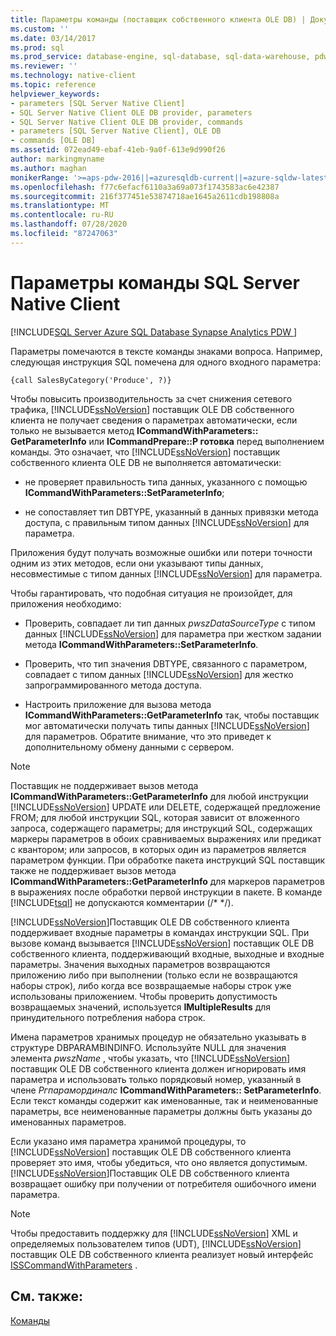 ```yaml
---
title: Параметры команды (поставщик собственного клиента OLE DB) | Документация Майкрософт
ms.custom: ''
ms.date: 03/14/2017
ms.prod: sql
ms.prod_service: database-engine, sql-database, sql-data-warehouse, pdw
ms.reviewer: ''
ms.technology: native-client
ms.topic: reference
helpviewer_keywords:
- parameters [SQL Server Native Client]
- SQL Server Native Client OLE DB provider, parameters
- SQL Server Native Client OLE DB provider, commands
- parameters [SQL Server Native Client], OLE DB
- commands [OLE DB]
ms.assetid: 072ead49-ebaf-41eb-9a0f-613e9d990f26
author: markingmyname
ms.author: maghan
monikerRange: '>=aps-pdw-2016||=azuresqldb-current||=azure-sqldw-latest||>=sql-server-2016||=sqlallproducts-allversions||>=sql-server-linux-2017||=azuresqldb-mi-current'
ms.openlocfilehash: f77c6efacf6110a3a69a073f1743583ac6e42387
ms.sourcegitcommit: 216f377451e53874718ae1645a2611cdb198808a
ms.translationtype: MT
ms.contentlocale: ru-RU
ms.lasthandoff: 07/28/2020
ms.locfileid: "87247063"
---
```

# <a name="sql-server-native-client-command-parameters"></a>Параметры команды SQL Server Native Client
[!INCLUDE[SQL Server Azure SQL Database Synapse Analytics PDW ](../../includes/applies-to-version/sql-asdb-asdbmi-asa-pdw.md)]

  Параметры помечаются в тексте команды знаками вопроса. Например, следующая инструкция SQL помечена для одного входного параметра:  
  
```  
{call SalesByCategory('Produce', ?)}  
```  
  
 Чтобы повысить производительность за счет снижения сетевого трафика, [!INCLUDE[ssNoVersion](../../includes/ssnoversion-md.md)] поставщик OLE DB собственного клиента не получает сведения о параметрах автоматически, если только не вызывается метод **ICommandWithParameters:: GetParameterInfo** или **ICommandPrepare::P готовка** перед выполнением команды. Это означает, что [!INCLUDE[ssNoVersion](../../includes/ssnoversion-md.md)] поставщик собственного клиента OLE DB не выполняется автоматически:  
  
-   не проверяет правильность типа данных, указанного с помощью **ICommandWithParameters::SetParameterInfo**;  
  
-   не сопоставляет тип DBTYPE, указанный в данных привязки метода доступа, с правильным типом данных [!INCLUDE[ssNoVersion](../../includes/ssnoversion-md.md)] для параметра.  
  
 Приложения будут получать возможные ошибки или потери точности одним из этих методов, если они указывают типы данных, несовместимые с типом данных [!INCLUDE[ssNoVersion](../../includes/ssnoversion-md.md)] для параметра.  
  
 Чтобы гарантировать, что подобная ситуация не произойдет, для приложения необходимо:  
  
-   Проверить, совпадает ли тип данных *pwszDataSourceType* с типом данных [!INCLUDE[ssNoVersion](../../includes/ssnoversion-md.md)] для параметра при жестком задании метода **ICommandWithParameters::SetParameterInfo**.  
  
-   Проверить, что тип значения DBTYPE, связанного с параметром, совпадает с типом данных [!INCLUDE[ssNoVersion](../../includes/ssnoversion-md.md)] для жестко запрограммированного метода доступа.  
  
-   Настроить приложение для вызова метода **ICommandWithParameters::GetParameterInfo** так, чтобы поставщик мог автоматически получать типы данных [!INCLUDE[ssNoVersion](../../includes/ssnoversion-md.md)] для параметров. Обратите внимание, что это приведет к дополнительному обмену данными с сервером.  
  
> [!NOTE]  
>  Поставщик не поддерживает вызов метода **ICommandWithParameters::GetParameterInfo** для любой инструкции [!INCLUDE[ssNoVersion](../../includes/ssnoversion-md.md)] UPDATE или DELETE, содержащей предложение FROM; для любой инструкции SQL, которая зависит от вложенного запроса, содержащего параметры; для инструкций SQL, содержащих маркеры параметров в обоих сравниваемых выражениях или предикат с квантором; или запросов, в которых один из параметров является параметром функции. При обработке пакета инструкций SQL поставщик также не поддерживает вызов метода **ICommandWithParameters::GetParameterInfo** для маркеров параметров в выражениях после обработки первой инструкции в пакете. В команде [!INCLUDE[tsql](../../includes/tsql-md.md)] не допускаются комментарии (/* \*/).  
  
 [!INCLUDE[ssNoVersion](../../includes/ssnoversion-md.md)]Поставщик OLE DB собственного клиента поддерживает входные параметры в командах инструкции SQL. При вызове команд вызывается [!INCLUDE[ssNoVersion](../../includes/ssnoversion-md.md)] поставщик OLE DB собственного клиента, поддерживающий входные, выходные и входные параметры. Значения выходных параметров возвращаются приложению либо при выполнении (только если не возвращаются наборы строк), либо когда все возвращаемые наборы строк уже использованы приложением. Чтобы проверить допустимость возвращаемых значений, используется **IMultipleResults** для принудительного потребления набора строк.  
  
 Имена параметров хранимых процедур не обязательно указывать в структуре DBPARAMBINDINFO. Используйте NULL для значения элемента *pwszName* , чтобы указать, что [!INCLUDE[ssNoVersion](../../includes/ssnoversion-md.md)] поставщик OLE DB собственного клиента должен игнорировать имя параметра и использовать только порядковый номер, указанный в члене *Ргпарамординалс* **ICommandWithParameters:: SetParameterInfo**. Если текст команды содержит как именованные, так и неименованные параметры, все неименованные параметры должны быть указаны до именованных параметров.  
  
 Если указано имя параметра хранимой процедуры, то [!INCLUDE[ssNoVersion](../../includes/ssnoversion-md.md)] поставщик OLE DB собственного клиента проверяет это имя, чтобы убедиться, что оно является допустимым. [!INCLUDE[ssNoVersion](../../includes/ssnoversion-md.md)]Поставщик OLE DB собственного клиента возвращает ошибку при получении от потребителя ошибочного имени параметра.  
  
> [!NOTE]  
>  Чтобы предоставить поддержку для [!INCLUDE[ssNoVersion](../../includes/ssnoversion-md.md)] XML и определяемых пользователем типов (UDT), [!INCLUDE[ssNoVersion](../../includes/ssnoversion-md.md)] поставщик OLE DB собственного клиента реализует новый интерфейс [ISSCommandWithParameters](../../relational-databases/native-client-ole-db-interfaces/isscommandwithparameters-ole-db.md) .  
  
## <a name="see-also"></a>См. также:  
 [Команды](../../relational-databases/native-client-ole-db-commands/commands.md)  
  
  
